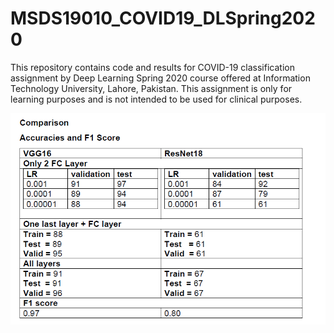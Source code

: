 # MSDS19010_COVID19_DLSpring2020
This repository contains code and results for COVID-19 classification assignment by Deep Learning Spring 2020 course offered at Information Technology University, Lahore, Pakistan. This assignment is only for learning purposes and is not intended to be used for clinical purposes.

![Model Comparison](https://github.com/Asif-Ejaz/MSDS19010_COVID19_DLSpring2020/blob/master/Experiments%20Plots/Ccomparison%20vgg-resnet.PNG)

